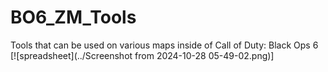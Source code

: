 # BO6_ZM_Tools
Tools that can be used on various maps inside of Call of Duty: Black Ops 6 \
[![spreadsheet](../Screenshot from 2024-10-28 05-49-02.png)]

